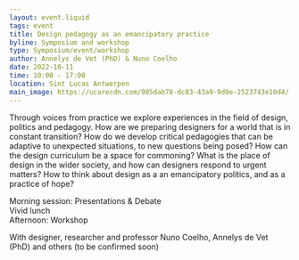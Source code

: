 ```yaml
---
layout: event.liquid
tags: event
title: Design pedagogy as an emancipatory practice
byline: Symposium and workshop
type: Symposium/event/workshop
author: Annelys de Vet (PhD) & Nuno Coelho
date: 2022-10-11
time: 10:00 - 17:00
location: Sint Lucas Antwerpen
main_image: https://ucarecdn.com/905dab78-dc83-43a9-9d9e-2523743e10d4/
---
```

Through voices from practice we explore experiences in the field of design, politics and pedagogy. How are we preparing designers for a world that is in constant transition? How do we develop critical pedagogies that can be adaptive to unexpected situations, to new questions being posed? How can the design curriculum be a space for commoning? What is the place of design in the wider society, and how can designers respond to urgent matters? How to think about design as a an emancipatory politics, and as a practice of hope?

Morning session: Presentations & Debate\
Vivid lunch\
Afternoon: Workshop

With designer, researcher and professor Nuno Coelho, Annelys de Vet (PhD) and others (to be confirmed soon)